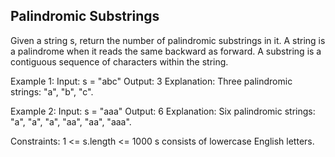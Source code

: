 ## Palindromic Substrings

Given a string s, return the number of palindromic substrings in it.
A string is a palindrome when it reads the same backward as forward.
A substring is a contiguous sequence of characters within the string.


Example 1:
Input: s = "abc"
Output: 3
Explanation: Three palindromic strings: "a", "b", "c".

Example 2:
Input: s = "aaa"
Output: 6
Explanation: Six palindromic strings: "a", "a", "a", "aa", "aa", "aaa".
 
Constraints:
1 <= s.length <= 1000
s consists of lowercase English letters.
